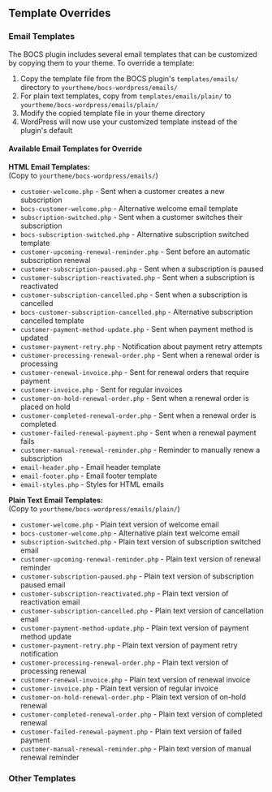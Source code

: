 ## Template Overrides

### Email Templates
The BOCS plugin includes several email templates that can be customized by copying them to your theme. To override a template:

1. Copy the template file from the BOCS plugin's `templates/emails/` directory to `yourtheme/bocs-wordpress/emails/`
2. For plain text templates, copy from `templates/emails/plain/` to `yourtheme/bocs-wordpress/emails/plain/`
3. Modify the copied template file in your theme directory
4. WordPress will now use your customized template instead of the plugin's default

#### Available Email Templates for Override

**HTML Email Templates:**  
(Copy to `yourtheme/bocs-wordpress/emails/`)
- `customer-welcome.php` - Sent when a customer creates a new subscription
- `bocs-customer-welcome.php` - Alternative welcome email template
- `subscription-switched.php` - Sent when a customer switches their subscription
- `bocs-subscription-switched.php` - Alternative subscription switched template
- `customer-upcoming-renewal-reminder.php` - Sent before an automatic subscription renewal
- `customer-subscription-paused.php` - Sent when a subscription is paused
- `customer-subscription-reactivated.php` - Sent when a subscription is reactivated
- `customer-subscription-cancelled.php` - Sent when a subscription is cancelled
- `bocs-customer-subscription-cancelled.php` - Alternative subscription cancelled template
- `customer-payment-method-update.php` - Sent when payment method is updated
- `customer-payment-retry.php` - Notification about payment retry attempts
- `customer-processing-renewal-order.php` - Sent when a renewal order is processing
- `customer-renewal-invoice.php` - Sent for renewal orders that require payment
- `customer-invoice.php` - Sent for regular invoices
- `customer-on-hold-renewal-order.php` - Sent when a renewal order is placed on hold
- `customer-completed-renewal-order.php` - Sent when a renewal order is completed
- `customer-failed-renewal-payment.php` - Sent when a renewal payment fails
- `customer-manual-renewal-reminder.php` - Reminder to manually renew a subscription
- `email-header.php` - Email header template
- `email-footer.php` - Email footer template
- `email-styles.php` - Styles for HTML emails

**Plain Text Email Templates:**  
(Copy to `yourtheme/bocs-wordpress/emails/plain/`)
- `customer-welcome.php` - Plain text version of welcome email
- `bocs-customer-welcome.php` - Alternative plain text welcome email
- `subscription-switched.php` - Plain text version of subscription switched email
- `customer-upcoming-renewal-reminder.php` - Plain text version of renewal reminder
- `customer-subscription-paused.php` - Plain text version of subscription paused email
- `customer-subscription-reactivated.php` - Plain text version of reactivation email
- `customer-subscription-cancelled.php` - Plain text version of cancellation email
- `customer-payment-method-update.php` - Plain text version of payment method update
- `customer-payment-retry.php` - Plain text version of payment retry notification
- `customer-processing-renewal-order.php` - Plain text version of processing renewal
- `customer-renewal-invoice.php` - Plain text version of renewal invoice
- `customer-invoice.php` - Plain text version of regular invoice
- `customer-on-hold-renewal-order.php` - Plain text version of on-hold renewal
- `customer-completed-renewal-order.php` - Plain text version of completed renewal
- `customer-failed-renewal-payment.php` - Plain text version of failed payment
- `customer-manual-renewal-reminder.php` - Plain text version of manual renewal reminder

### Other Templates 
